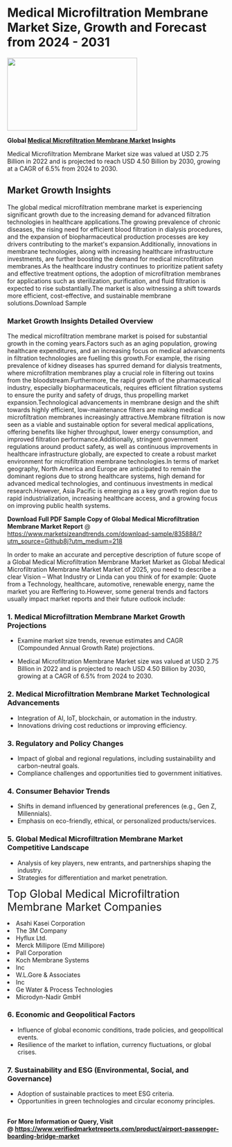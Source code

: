 <H1>Medical Microfiltration Membrane Market Size, Growth and Forecast from 2024 - 2031</H1><img class="aligncenter size-medium wp-image-584254" src="https://thirdeyenews.in/wp-content/uploads/2024/09/Global-Market-Research-300x168.jpeg" alt="" width="300" height="168" /><p><strong>Global&nbsp;<a href="https://www.marketsizeandtrends.com/download-sample/835888/?utm_source=Github8j?utm_medium=218">Medical Microfiltration Membrane Market</a> Insights</strong></p><p>Medical Microfiltration Membrane Market size was valued at USD 2.75 Billion in 2022 and is projected to reach USD 4.50 Billion by 2030, growing at a CAGR of 6.5% from 2024 to 2030.</p><p><h2>Market Growth Insights</h2> The global medical microfiltration membrane market is experiencing significant growth due to the increasing demand for advanced filtration technologies in healthcare applications.The growing prevalence of chronic diseases, the rising need for efficient blood filtration in dialysis procedures, and the expansion of biopharmaceutical production processes are key drivers contributing to the market's expansion.Additionally, innovations in membrane technologies, along with increasing healthcare infrastructure investments, are further boosting the demand for medical microfiltration membranes.As the healthcare industry continues to prioritize patient safety and effective treatment options, the adoption of microfiltration membranes for applications such as sterilization, purification, and fluid filtration is expected to rise substantially.The market is also witnessing a shift towards more efficient, cost-effective, and sustainable membrane solutions.Download Sample <h3>Market Growth Insights Detailed Overview</h3> The medical microfiltration membrane market is poised for substantial growth in the coming years.Factors such as an aging population, growing healthcare expenditures, and an increasing focus on medical advancements in filtration technologies are fuelling this growth.For example, the rising prevalence of kidney diseases has spurred demand for dialysis treatments, where microfiltration membranes play a crucial role in filtering out toxins from the bloodstream.Furthermore, the rapid growth of the pharmaceutical industry, especially biopharmaceuticals, requires efficient filtration systems to ensure the purity and safety of drugs, thus propelling market expansion.Technological advancements in membrane design and the shift towards highly efficient, low-maintenance filters are making medical microfiltration membranes increasingly attractive.Membrane filtration is now seen as a viable and sustainable option for several medical applications, offering benefits like higher throughput, lower energy consumption, and improved filtration performance.Additionally, stringent government regulations around product safety, as well as continuous improvements in healthcare infrastructure globally, are expected to create a robust market environment for microfiltration membrane technologies.In terms of market geography, North America and Europe are anticipated to remain the dominant regions due to strong healthcare systems, high demand for advanced medical technologies, and continuous investments in medical research.However, Asia Pacific is emerging as a key growth region due to rapid industrialization, increasing healthcare access, and a growing focus on improving public health systems.</p><p><span class=""><strong>Download Full PDF Sample Copy of Global Medical Microfiltration Membrane Market Report</strong> @ <a href="https://www.marketsizeandtrends.com/download-sample/835888/?utm_source=Github8j?utm_medium=218" target="_blank">https://www.marketsizeandtrends.com/download-sample/835888/?utm_source=Github8j?utm_medium=218</a></span></p><p>In order to make an accurate and perceptive description of future scope of a Global&nbsp;Medical Microfiltration Membrane Market Market as Global&nbsp;Medical Microfiltration Membrane Market Market of 2025, you need to describe a clear Vision &ndash; What Industry or Linda can you think of for example: Quote from a Technology, healthcare, automotive, renewable energy, name the market you are Reffering to.However, some general trends and factors usually impact market reports and their future outlook include:</p><h3>1.&nbsp;<strong>Medical Microfiltration Membrane Market Growth Projections</strong></h3><ul><li>Examine market size trends, revenue estimates and CAGR (Compounded Annual Growth Rate) projections.</li><li><p>Medical Microfiltration Membrane Market size was valued at USD 2.75 Billion in 2022 and is projected to reach USD 4.50 Billion by 2030, growing at a CAGR of 6.5% from 2024 to 2030.</p></li></ul><h3>2.&nbsp;<strong>Medical Microfiltration Membrane Market Technological Advancements</strong></h3><ul><li>Integration of AI, IoT, blockchain, or automation in the industry.</li><li>Innovations driving cost reductions or improving efficiency.</li></ul><h3>3.&nbsp;<strong>Regulatory and Policy Changes</strong></h3><ul><li>Impact of global and regional regulations, including sustainability and carbon-neutral goals.</li><li>Compliance challenges and opportunities tied to government initiatives.</li></ul><h3>4.&nbsp;<strong>Consumer Behavior Trends</strong></h3><ul><li>Shifts in demand influenced by generational preferences (e.g., Gen Z, Millennials).</li><li>Emphasis on eco-friendly, ethical, or personalized products/services.</li></ul><h3>5.&nbsp;<strong>Global Medical Microfiltration Membrane Market Competitive Landscape</strong></h3><ul><li>Analysis of key players, new entrants, and partnerships shaping the industry.</li><li>Strategies for differentiation and market penetration.</li></ul><p data-pm-slice="1 1 []"><span style="color: inherit; font-family: inherit; font-size: 25px;">Top Global Medical Microfiltration Membrane Market Companies</span></p><div class="" data-test-id=""><p><li>Asahi Kasei Corporation</li><li> The 3M Company</li><li> Hyflux Ltd.</li><li> Merck Millipore (Emd Millipore)</li><li> Pall Corporation</li><li> Koch Membrane Systems</li><li> Inc</li><li> W.L.Gore & Associates</li><li> Inc</li><li> Ge Water & Process Technologies</li><li> Microdyn-Nadir GmbH</li></p></div><h3>6.&nbsp;<strong>Economic and Geopolitical Factors</strong></h3><ul><li>Influence of global economic conditions, trade policies, and geopolitical events.</li><li>Resilience of the market to inflation, currency fluctuations, or global crises.</li></ul><h3>7.&nbsp;<strong>Sustainability and ESG (Environmental, Social, and Governance)</strong></h3><ul><li>Adoption of sustainable practices to meet ESG criteria.</li><li>Opportunities in green technologies and circular economy principles.</li></ul><h2><strong style="font-size: 14px;">For More Information or Query, Visit @&nbsp;</strong><a style="background-color: #ffffff; font-size: 14px;" href="https://www.marketsizeandtrends.com/report/medical-microfiltration-membrane-market/" target="_blank">https://www.verifiedmarketreports.com/product/airport-passenger-boarding-bridge-market</a></h2>